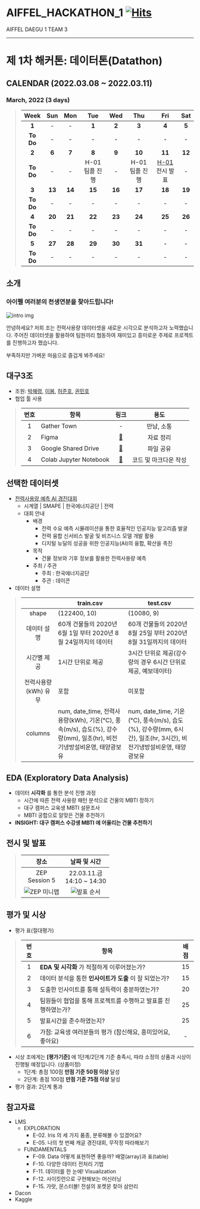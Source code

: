 # AIFFEL_HACKATHON_1 [![Hits](https://hits.seeyoufarm.com/api/count/incr/badge.svg?url=https%3A%2F%2Fgithub.com%2FHRPzz%2FAIFFEL_HACKATHON_1&count_bg=%2379C83D&title_bg=%23555555&icon=&icon_color=%23E7E7E7&title=hits&edge_flat=false)](https://hits.seeyoufarm.com)

AIFFEL DAEGU 1 TEAM 3

---

# 제 1차 해커톤: 데이터톤(Datathon)

## CALENDAR (2022.03.08 ~ 2022.03.11)

### March, 2022  (3 days)

>| Week | Sun | Mon | Tue | Wed | Thu | Fri | Sat |
>|:---:|:---:|:---:|:---:|:---:|:---:|:---:|:---:|
>| **1** | - | - | **1** | **2** | **3** | **4** | **5** |
>| **To Do** | - | - | - | - | - | - | - |
>| **2** | **6** | **7** | **8** | **9** | **10** | **11** | **12** |
>| **To Do** | - | - | H-01<br>팀플 진행 | - | H-01<br>팀플 진행 | [H-01](%5BH-01%5D%20Team03_Datathon.ipynb)<br>전시 발표 | - |
>| **3** | **13** | **14** | **15** | **16** | **17** | **18** | **19** |
>| **To Do** | - | - | - | - | - | - | - |
>| **4** | **20** | **21** | **22** | **23** | **24** | **25** | **26** |
>| **To Do** | - | - | - | - | - | - | - |
>| **5** | **27** | **28** | **29** | **30** | **31** | - | - |
>| **To Do** | - | - | - | - | - | - | - |

## 소개

### 아이펠 여러분의 천생연분을 찾아드립니다!

![intro img](https://img1.daumcdn.net/thumb/R800x0/?scode=mtistory2&fname=https%3A%2F%2Fblog.kakaocdn.net%2Fdn%2FI5CHm%2FbtqNVS1OFZh%2FTKFhrpy49sdTxlXzwUwHP1%2Fimg.png)

안녕하세요? 저희 조는 전력사용량 데이터셋을 새로운 시각으로 분석하고자 노력했습니다. 주어진 데이터셋을 활용하여 팀원끼리 협동하여 재미있고 흥미로운 주제로 프로젝트를 진행하고자 했습니다.

부족하지만 가벼운 마음으로 즐겁게 봐주세요!

## 대구3조

- 조원: [박혜령](https://github.com/HRPzz), [이봄](https://github.com/bom-Lee), [허준호](https://github.com/nidolight), [권민호](https://github.com/kwonminho8314)
- 협업 툴 사용

>|번호|항목|링크|용도|
>|:---:|---|:---:|:---:|
>|1|Gather Town|-|만남, 소통|
>|2|Figma|[🔗](https://www.figma.com/file/fvseqWDBu9KVL02yCtXK1d/H-01_3%EC%A1%B0?node-id=0%3A1)|자료 정리|
>|3|Google Shared Drive|[🔗](https://drive.google.com/drive/folders/1BTrydJv_zhqTk7zyQS8pjf4NgPnFfsCC?usp=sharing)|파일 공유|
>|4|Colab Jupyter Notebook|[🔗](https://colab.research.google.com/drive/1lU_jVPNErtE1wvx5NGM_VsNSk6o9Ag-F)|코드 및 마크다운 작성|

## 선택한 데이터셋

- [전력사용량 예측 AI 경진대회](https://dacon.io/competitions/official/235736/data)
  - 시계열 | SMAPE | 한국에너지공단 | 전력
  - 대회 안내
    - 배경
      - 전력 수요 예측 시뮬레이션을 통한 효율적인 인공지능 알고리즘 발굴
      - 전력 융합 신서비스 발굴 및 비즈니스 모델 개발 활용
      - 디지털 뉴딜의 성공을 위한 인공지능(AI)의 융합, 확산을 촉진
    - 목적
      - 건물 정보와 기후 정보를 활용한 전력사용량 예측
    - 주최 / 주관
      - 주최 : 한국에너지공단
      - 주관 : 데이콘
- 데이터 설명

>||train.csv|test.csv|
>|:---:|---|---|
>|shape|(122400, 10)|(10080, 9)|
>|데이터 설명|60개 건물들의 2020년 6월 1일 부터 2020년 8월 24일까지의 데이터|60개 건물들의 2020년 8월 25일 부터 2020년 8월 31일까지의 데이터|
>|시간별 제공|1시간 단위로 제공|3시간 단위로 제공(강수량의 경우 6시간 단위로 제공, 예보데이터)
>|전력사용량(kWh) 유무|포함|미포함|
>|columns|num, date_time, 전력사용량(kWh), 기온(°C), 풍속(m/s), 습도(%), 강수량(mm), 일조(hr), 비전기냉방설비운영, 태양광보유|num, date_time, 기온(°C), 풍속(m/s), 습도(%), 강수량(mm,  6시간), 일조(hr,  3시간), 비전기냉방설비운영, 태양광보유|

## EDA (Exploratory Data Analysis)

- 데이터 **시각화** 를 통한 분석 진행 과정
  - 시간에 따른 전력 사용량 패턴 분석으로 건물의 MBTI 정하기
  - 대구 캠퍼스 교육생 MBTI 설문조사
  - MBTI 궁합으로 알맞은 건물 추천하기
- **INSIGHT: 대구 캠퍼스 수강생 MBTI 에 어울리는 건물 추천하기**

## 전시 및 발표

>|장소|날짜 및 시간|
>|:---:|:---:|
>|ZEP<br>Session 5|22.03.11.금<br>14:10 ~ 14:30|
>|![ZEP 미니맵](https://user-images.githubusercontent.com/44178037/158010804-031ebd70-3854-4355-bc5b-e49a636d9363.png)|![발표 순서](https://user-images.githubusercontent.com/44178037/158010806-d5af5557-eec1-4e86-9cf0-5135d28f0bbd.png)|

## 평가 및 시상

- 평가 표(절대평가)

>|번호|항목|배점|
>|:---:|---|:---:|
>|1|**EDA 및 시각화** 가 적절하게 이루어졌는가?|15|
>|2|데이터 분석을 통한 **인사이트가 도출** 이 잘 되었는가?|15|
>|3|도출한 인사이트를 통해 설득력이 충분하였는가?|20|
>|4|팀원들이 협업을 통해 프로젝트를 수행하고 발표를 진행하였는가?|25|
>|5|발표시간을 준수하였는지?|25|
>|6|가점: 교육생 여러분들의 평가 (참신해요, 흥미있어요, 좋아요)|-|

- 시상 조에게는 **[평가기준]** 에 1단계/2단계 기준 충족시, 따라 소정의 상품과 시상이 진행될 예정입니다. (상품미정)
  - 1단계: 총점 100점 **만점 기준 50점 이상** 달성
  - 2단계: 총점 100점 **만점 기준 75점 이상** 달성
- 평가 결과: 2단계 통과

## 참고자료

- LMS
  - EXPLORATION
    - E-02. Iris 의 세 가지 품종, 분류해볼 수 있겠어요?
    - E-05. 나의 첫 번째 캐글 경진대회, 무작정 따라해보기
  - FUNDAMENTALS
    - F-09. Data 어떻게 표현하면 좋을까? 배열(array)과 표(table)
    - F-10. 다양한 데이터 전처리 기법
    - F-11. 데이터를 한 눈에! Visualization
    - F-12. 사이킷런으로 구현해보는 머신러닝
    - F-15. 가랏, 몬스터볼! 전설의 포켓몬 찾아 삼만리
- Dacon
- Kaggle
